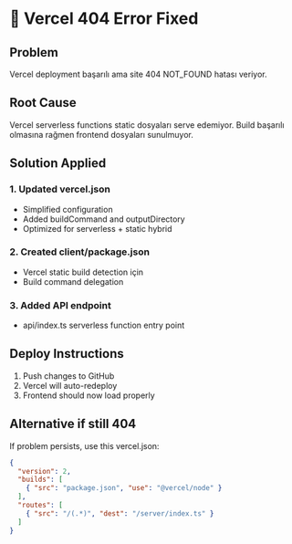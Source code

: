 # 🔧 Vercel 404 Error Fixed

## Problem
Vercel deployment başarılı ama site 404 NOT_FOUND hatası veriyor.

## Root Cause
Vercel serverless functions static dosyaları serve edemiyor. Build başarılı olmasına rağmen frontend dosyaları sunulmuyor.

## Solution Applied

### 1. Updated vercel.json
- Simplified configuration 
- Added buildCommand and outputDirectory
- Optimized for serverless + static hybrid

### 2. Created client/package.json
- Vercel static build detection için
- Build command delegation

### 3. Added API endpoint
- api/index.ts serverless function entry point

## Deploy Instructions
1. Push changes to GitHub
2. Vercel will auto-redeploy
3. Frontend should now load properly

## Alternative if still 404
If problem persists, use this vercel.json:

```json
{
  "version": 2,
  "builds": [
    { "src": "package.json", "use": "@vercel/node" }
  ],
  "routes": [
    { "src": "/(.*)", "dest": "/server/index.ts" }
  ]
}
```